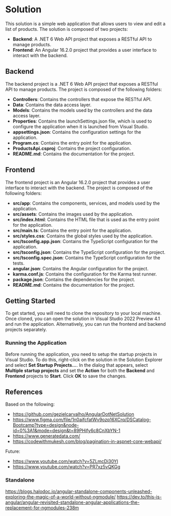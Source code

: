# Solution

This solution is a simple web application that allows users to view and edit a list of products. The solution is composed of two projects:

- **Backend**: A .NET 6 Web API project that exposes a RESTful API to manage products.
- **Frontend**: An Angular 16.2.0 project that provides a user interface to interact with the backend.

## Backend

The backend project is a .NET 6 Web API project that exposes a RESTful API to manage products. The project is composed of the following folders:

- **Controllers**: Contains the controllers that expose the RESTful API.
- **Data**: Contains the data access layer.
- **Models**: Contains the models used by the controllers and the data access layer.
- **Properties**: Contains the launchSettings.json file, which is used to configure the application when it is launched from Visual Studio.
- **appsettings.json**: Contains the configuration settings for the application.
- **Program.cs**: Contains the entry point for the application.
- **ProductsApi.csproj**: Contains the project configuration.
- **README.md**: Contains the documentation for the project.

## Frontend

The frontend project is an Angular 16.2.0 project that provides a user interface to interact with the backend. The project is composed of the following folders:

- **src/app**: Contains the components, services, and models used by the application.
- **src/assets**: Contains the images used by the application.
- **src/index.html**: Contains the HTML file that is used as the entry point for the application.
- **src/main.ts**: Contains the entry point for the application.
- **src/styles.css**: Contains the global styles used by the application.
- **src/tsconfig.app.json**: Contains the TypeScript configuration for the application.
- **src/tsconfig.json**: Contains the TypeScript configuration for the project.
- **src/tsconfig.spec.json**: Contains the TypeScript configuration for the tests.
- **angular.json**: Contains the Angular configuration for the project.
- **karma.conf.js**: Contains the configuration for the Karma test runner.
- **package.json**: Contains the dependencies for the project.
- **README.md**: Contains the documentation for the project.

## Getting Started

To get started, you will need to clone the repository to your local machine. Once cloned, you can open the solution in Visual Studio 2022 Preview 4.1 and run the application. Alternatively, you can run the frontend and backend projects separately.

### Running the Application

Before running the application, you need to setup the startup projects in Visual Studio. To do this, right-click on the solution in the Solution Explorer and select **Set Startup Projects...**. In the dialog that appears, select **Multiple startup projects** and set the **Action** for both the **Backend** and **Frontend** projects to **Start**. Click **OK** to save the changes.

## References

Based on the following:

- https://github.com/gezielcarvalho/AngularDotNetSolution
- https://www.figma.com/file/1n0aifcfatWv9ozp16XCrq/DSCatalog-Bootcamp?type=design&node-id=0%3A1&mode=design&t=89PHify6c8CnXbYN-1
- https://www.generatedata.com/
- https://codewithmukesh.com/blog/pagination-in-aspnet-core-webapi/

Future:

- https://www.youtube.com/watch?v=5ZLmcDi30YI
- https://www.youtube.com/watch?v=PR7xz5vQKGg

### Standalone

https://blogs.halodoc.io/angular-standalone-components-unleashed-exploring-the-magic-of-a-world-without-ngmodule/
https://dev.to/this-is-angular/angular-revisited-standalone-angular-applications-the-replacement-for-ngmodules-238m
